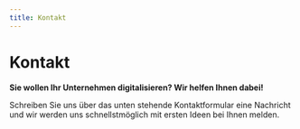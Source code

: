 ```yaml
---
title: Kontakt
---
```


# Kontakt

**Sie wollen Ihr Unternehmen digitalisieren? Wir helfen Ihnen dabei!**

Schreiben Sie uns über das unten stehende Kontaktformular eine Nachricht und wir werden uns schnellstmöglich mit ersten Ideen bei Ihnen melden.

